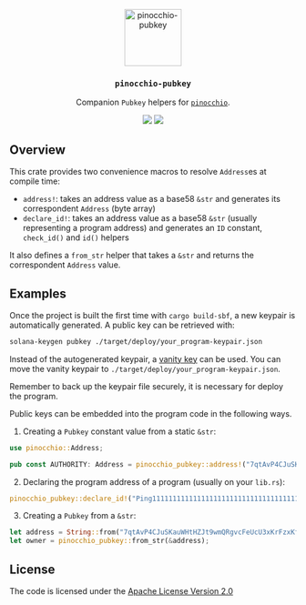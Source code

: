<p align="center">
 <img alt="pinocchio-pubkey" src="https://github.com/user-attachments/assets/4048fe96-9096-4441-85c3-5deffeb089a6" height="100"/>
</p>
<h3 align="center">
  <code>pinocchio-pubkey</code>
</h3>
<p align="center">
 Companion <code>Pubkey</code> helpers for <a href="https://github.com/anza-xyz/pinocchio"><code>pinocchio</code></a>.
</p>
<p align="center">
  <a href="https://crates.io/crates/pinocchio-pubkey"><img src="https://img.shields.io/crates/v/pinocchio-pubkey?logo=rust" /></a>
  <a href="https://docs.rs/pinocchio-pubkey"><img src="https://img.shields.io/docsrs/pinocchio-pubkey?logo=docsdotrs" /></a>
</p>

## Overview

This crate provides two convenience macros to resolve `Address`es at compile time:

* `address!`: takes an address value as a base58 `&str` and generates its correspondent `Address` (byte array)
* `declare_id!`: takes an address value as a base58 `&str` (usually representing a program address) and generates an `ID` constant, `check_id()` and `id()` helpers

It also defines a `from_str` helper that takes a `&str` and returns the correspondent `Address` value.

## Examples

Once the project is built the first time with `cargo build-sbf`, a new keypair is automatically generated. A public key can be retrieved with:
```bash
solana-keygen pubkey ./target/deploy/your_program-keypair.json
```

Instead of the autogenerated keypair, a [vanity key](https://solana.com/developers/cookbook/wallets/generate-vanity-address) can be used. You can move the vanity keypair to `./target/deploy/your_program-keypair.json`.

Remember to back up the keypair file securely, it is necessary for deploy the program.

Public keys can be embedded into the program code in the following ways.

1) Creating a `Pubkey` constant value from a static `&str`:
```rust
use pinocchio::Address;

pub const AUTHORITY: Address = pinocchio_pubkey::address!("7qtAvP4CJuSKauWHtHZJt9wmQRgvcFeUcU3xKrFzxKf1");
```

2) Declaring the program address of a program (usually on your `lib.rs`):
```rust
pinocchio_pubkey::declare_id!("Ping111111111111111111111111111111111111111");
```

3) Creating a `Pubkey` from a `&str`:
```rust
let address = String::from("7qtAvP4CJuSKauWHtHZJt9wmQRgvcFeUcU3xKrFzxKf1");
let owner = pinocchio_pubkey::from_str(&address);
```

## License

The code is licensed under the [Apache License Version 2.0](../LICENSE)
